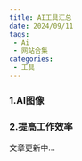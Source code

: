 ```yaml
---
title: AI工具汇总
date: 2024/09/11
tags:
 - Ai
 - 网站合集
categories:
 - 工具
---
```


### 1.AI图像

<VPCard
  title="remove.bg"
  desc="强大的AI图片背景移除工具"
  link="https://www.remove.bg/zh"
  logo="/work/AI/remove-bg-icon.png"
  background="rgba(253, 230, 138, 0.15)"
/>

<VPCard
  title="即梦AI"
  desc="一站式AI创作平台，支持AI图片和视频生成"
  link="https://dis.csqixiang.cn/unpo/jmaibot.html"
  logo="/work/AI/dreamina-icon.png"
  background="rgba(253, 230, 138, 0.15)"
/>

<VPCard
  title="奇域AI"
  desc="中式审美国风AI绘画创作平台"
  link="https://www.qiyuai.net/"
  logo="/work/AI/qiyu-ai-icon.png"
  background="rgba(253, 230, 138, 0.15)"
/>

<VPCard
  title="稿定AI"
  desc="一站式AI设计工具集，免费AI绘图、图片转AI绘画、AI抠图消除 "
  link="https://www.gaoding.com/"
  logo="/work/AI/gaoding-design-icon.png"
  background="rgba(253, 230, 138, 0.15)"
/>

### 2.提高工作效率

<VPCard
  title="AiPPT"
  desc="AI 一键生成PPT"
  link="https://www.aippt.cn/"
  logo="/work/AI/aippt-cn-icon.png"
  background="rgba(253, 230, 138, 0.15)"
/>

<VPCard
  title="秘塔AI搜索"
  desc="最好用的AI搜索工具，没有广告，直达结果"
  link="https://metaso.cn/"
  logo="/work/AI/metaso-ai-search-icon.png"
  background="rgba(253, 230, 138, 0.15)"
/>

文章更新中...
